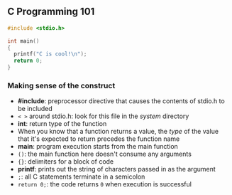 ## C Programming 101
```c
#include <stdio.h>

int main()
{
  printf("C is cool!\n");
  return 0;
}

```
### Making sense of the construct

- **#include**: preprocessor directive that causes the contents of stdio.h to be included
- `< >` around stdio.h: look for this file in the *system* directory
- **int**: return type of the function 
- When you know that a function returns a value, the *type* of the value that it's expected to return precedes the function name
- **main**: program execution starts from the main function
- `()`: the main function here doesn't consume any arguments
- `{}`: delimiters for a block of code
- **printf**: prints out the string of characters passed in as the argument
- `;`: all C statements terminate in a semicolon
- `return 0;`: the code returns `0` when execution is successful  
